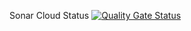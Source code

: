 Sonar Cloud Status [![Quality Gate Status](https://sonarcloud.io/api/project_badges/measure?project=veritacodex_Betfair.Api.Client&metric=alert_status)](https://sonarcloud.io/summary/new_code?id=veritacodex_Betfair.Api.Client)

